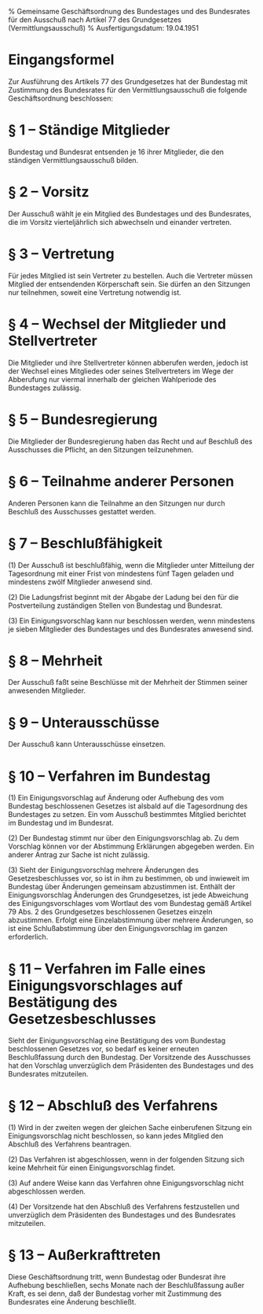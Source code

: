 % Gemeinsame Geschäftsordnung des Bundestages und des Bundesrates für den Ausschuß nach Artikel 77 des Grundgesetzes (Vermittlungsausschuß)
% Ausfertigungsdatum: 19.04.1951
 
# Eingangsformel

Zur Ausführung des Artikels 77 des Grundgesetzes hat der Bundestag mit Zustimmung des Bundesrates für den Vermittlungsausschuß die folgende Geschäftsordnung beschlossen:

# § 1 – Ständige Mitglieder

Bundestag und Bundesrat entsenden je 16 ihrer Mitglieder, die den ständigen Vermittlungsausschuß bilden.

# § 2 – Vorsitz

Der Ausschuß wählt je ein Mitglied des Bundestages und des Bundesrates, die im Vorsitz vierteljährlich sich abwechseln und einander vertreten.

# § 3 – Vertretung

Für jedes Mitglied ist sein Vertreter zu bestellen. Auch die Vertreter müssen Mitglied der entsendenden Körperschaft sein. Sie dürfen an den Sitzungen nur teilnehmen, soweit eine Vertretung notwendig ist.

# § 4 – Wechsel der Mitglieder und Stellvertreter

Die Mitglieder und ihre Stellvertreter können abberufen werden, jedoch ist der Wechsel eines Mitgliedes oder seines Stellvertreters im Wege der Abberufung nur viermal innerhalb der gleichen Wahlperiode des Bundestages zulässig.

# § 5 – Bundesregierung

Die Mitglieder der Bundesregierung haben das Recht und auf Beschluß des Ausschusses die Pflicht, an den Sitzungen teilzunehmen.

# § 6 – Teilnahme anderer Personen

Anderen Personen kann die Teilnahme an den Sitzungen nur durch Beschluß des Ausschusses gestattet werden.

# § 7 – Beschlußfähigkeit

(1) Der Ausschuß ist beschlußfähig, wenn die Mitglieder unter Mitteilung der Tagesordnung mit einer Frist von mindestens fünf Tagen geladen und mindestens zwölf Mitglieder anwesend sind.

(2) Die Ladungsfrist beginnt mit der Abgabe der Ladung bei den für die Postverteilung zuständigen Stellen von Bundestag und Bundesrat.

(3) Ein Einigungsvorschlag kann nur beschlossen werden, wenn mindestens je sieben Mitglieder des Bundestages und des Bundesrates anwesend sind.

# § 8 – Mehrheit

Der Ausschuß faßt seine Beschlüsse mit der Mehrheit der Stimmen seiner anwesenden Mitglieder.

# § 9 – Unterausschüsse

Der Ausschuß kann Unterausschüsse einsetzen.

# § 10 – Verfahren im Bundestag

(1) Ein Einigungsvorschlag auf Änderung oder Aufhebung des vom Bundestag beschlossenen Gesetzes ist alsbald auf die Tagesordnung des Bundestages zu setzen. Ein vom Ausschuß bestimmtes Mitglied berichtet im Bundestag und im Bundesrat.

(2) Der Bundestag stimmt nur über den Einigungsvorschlag ab. Zu dem Vorschlag können vor der Abstimmung Erklärungen abgegeben werden. Ein anderer Antrag zur Sache ist nicht zulässig.

(3) Sieht der Einigungsvorschlag mehrere Änderungen des Gesetzesbeschlusses vor, so ist in ihm zu bestimmen, ob und inwieweit im Bundestag über Änderungen gemeinsam abzustimmen ist. Enthält der Einigungsvorschlag Änderungen des Grundgesetzes, ist jede Abweichung des Einigungsvorschlages vom Wortlaut des vom Bundestag gemäß Artikel 79 Abs. 2 des Grundgesetzes beschlossenen Gesetzes einzeln abzustimmen. Erfolgt eine Einzelabstimmung über mehrere Änderungen, so ist eine Schlußabstimmung über den Einigungsvorschlag im ganzen erforderlich.

# § 11 – Verfahren im Falle eines Einigungsvorschlages auf Bestätigung des Gesetzesbeschlusses

Sieht der Einigungsvorschlag eine Bestätigung des vom Bundestag beschlossenen Gesetzes vor, so bedarf es keiner erneuten Beschlußfassung durch den Bundestag. Der Vorsitzende des Ausschusses hat den Vorschlag unverzüglich dem Präsidenten des Bundestages und des Bundesrates mitzuteilen.

# § 12 – Abschluß des Verfahrens

(1) Wird in der zweiten wegen der gleichen Sache einberufenen Sitzung ein Einigungsvorschlag nicht beschlossen, so kann jedes Mitglied den Abschluß des Verfahrens beantragen.

(2) Das Verfahren ist abgeschlossen, wenn in der folgenden Sitzung sich keine Mehrheit für einen Einigungsvorschlag findet.

(3) Auf andere Weise kann das Verfahren ohne Einigungsvorschlag nicht abgeschlossen werden.

(4) Der Vorsitzende hat den Abschluß des Verfahrens festzustellen und unverzüglich dem Präsidenten des Bundestages und des Bundesrates mitzuteilen.

# § 13 – Außerkrafttreten

Diese Geschäftsordnung tritt, wenn Bundestag oder Bundesrat ihre Aufhebung beschließen, sechs Monate nach der Beschlußfassung außer Kraft, es sei denn, daß der Bundestag vorher mit Zustimmung des Bundesrates eine Änderung beschließt.
